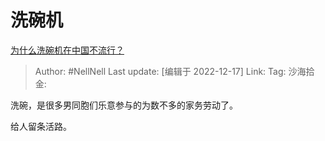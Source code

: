 # 洗碗机
[为什么洗碗机在中国不流行？](https://www.zhihu.com/question/367098893/answer/2804998919)

> Author: #NellNell
> Last update: [编辑于 2022-12-17]
> Link:
> Tag:
> 沙海拾金:

洗碗，是很多男同胞们乐意参与的为数不多的家务劳动了。

给人留条活路。
